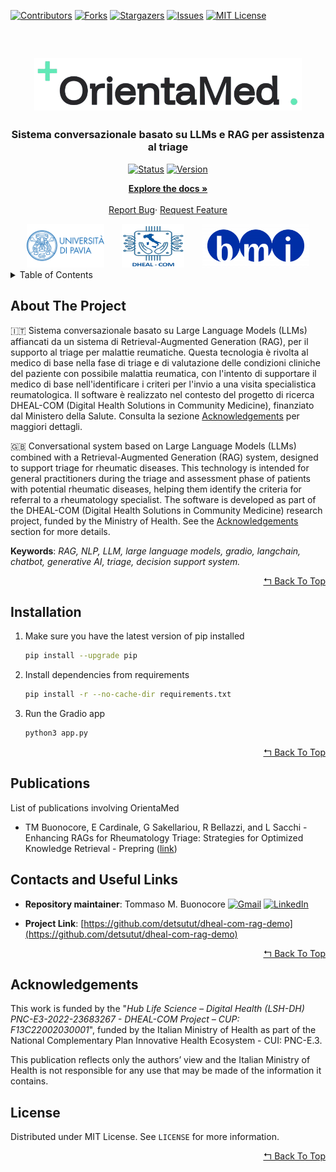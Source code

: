 <div id="top"></div>

[![Contributors][contributors-shield]][contributors-url]
[![Forks][forks-shield]][forks-url]
[![Stargazers][stars-shield]][stars-url]
[![Issues][issues-shield]][issues-url]
[![MIT License][license-shield]][license-url]


<br />
<div align="center">
  <h2><img src="app/assets/orientamed_logo.png" alt='OrientaMed' style='height:4em;'/></h2>
  <h3 align="center">Sistema conversazionale basato su LLMs e RAG per assistenza al triage</h3>
  
  [![Status][status-shield]][status-url]
  [![Version][version-shield]][version-url]

  <p align="center">
    <a href="https://github.com/detsutut/dheal-com-rag-demo"><strong>Explore the docs »</strong></a><br/><br/>
    <a href="https://github.com/detsutut/dheal-com-rag-demo/issues">Report Bug</a>·
    <a href="https://github.com/detsutut/dheal-com-rag-demo/issues">Request Feature</a>
  </p>
</div>

<div align="center"><img src='app/assets/u.png' style='height:5em; min-width : 100px;'><span>&nbsp;&nbsp;&nbsp;&nbsp;&nbsp;&nbsp;</span><img src='app/assets/d.png' style='height:5em; padding-left:1%; padding-right:1%; min-width : 100px;'><span>&nbsp;&nbsp;&nbsp;&nbsp;&nbsp;&nbsp;</span><img src='app/assets/b.png' style='height:5em; min-width : 100px;'></div>

<!-- TABLE OF CONTENTS -->
<details>
  <summary>Table of Contents</summary>
  <ol>
    <li><a href="#about-the-project">About The Project</a></li>
    <li><a href="#installation">Installation</a></li>
    <li><a href="#publications">Publications</a></li>
    <li><a href="#contacts-and-useful-links">Contacts And Useful Links</a></li>
    <li><a href="#acknowledgements">Acknowledgements</a></li>
    <li><a href="#license">License</a></li>
  </ol>
</details>

<!-- ABOUT THE PROJECT -->
## About The Project

🇮🇹
Sistema conversazionale basato su Large Language Models (LLMs) affiancati da un sistema di Retrieval-Augmented Generation (RAG), per il supporto al triage per malattie reumatiche. Questa tecnologia è rivolta al medico di base nella fase di triage e di valutazione delle condizioni cliniche del paziente con possibile malattia reumatica, con l'intento di supportare il medico di base nell'identificare i criteri per l'invio a una visita specialistica reumatologica. Il software è realizzato nel contesto del progetto di ricerca DHEAL-COM (Digital Health Solutions in Community Medicine), finanziato dal Ministero della Salute. Consulta la sezione <a href="#acknowledgements">Acknowledgements</a> per maggiori dettagli.

🇬🇧
Conversational system based on Large Language Models (LLMs) combined with a Retrieval-Augmented Generation (RAG) system, designed to support triage for rheumatic diseases. This technology is intended for general practitioners during the triage and assessment phase of patients with potential rheumatic diseases, helping them identify the criteria for referral to a rheumatology specialist. The software is developed as part of the DHEAL-COM (Digital Health Solutions in Community Medicine) research project, funded by the Ministry of Health. See the <a href="#acknowledgements">Acknowledgements</a> section for more details.


**Keywords**: *RAG, NLP, LLM, large language models, gradio, langchain, chatbot, generative AI, triage, decision support system.*

<p align="right"><a href="#top">↰ Back To Top</a></p>

<!-- INSTALLATION -->
## Installation

1. Make sure you have the latest version of pip installed
    ```sh
    pip install --upgrade pip
    ```
2. Install dependencies from requirements
    ```sh
    pip install -r --no-cache-dir requirements.txt
    ```
3. Run the Gradio app
    ```sh
    python3 app.py
    ```

<p align="right"><a href="#top">↰ Back To Top</a></p>

<!-- PUBLICATIONS -->
## Publications

List of publications involving OrientaMed

* TM Buonocore, E Cardinale, G Sakellariou, R Bellazzi, and L Sacchi - Enhancing RAGs for Rheumatology Triage: Strategies for Optimized Knowledge Retrieval - Prepring ([link](https://www.sciencedirect.com/science/article))

<!-- CONTACTS AND USEFUL LINKS -->
## Contacts and Useful Links

*   **Repository maintainer**: Tommaso M. Buonocore  [![Gmail][gmail-shield]][gmail-url] [![LinkedIn][linkedin-shield]][linkedin-url]  

*   **Project Link**: [https://github.com/detsutut/dheal-com-rag-demo](https://github.com/detsutut/dheal-com-rag-demo)

<p align="right"><a href="#top">↰ Back To Top</a></p>

<!-- ACKNOWLEDGEMENTS -->
## Acknowledgements

This work is funded by the "*Hub Life Science – Digital Health (LSH-DH) PNC-E3-2022-23683267 - DHEAL-COM Project – CUP: F13C22002030001*", funded by the Italian Ministry of Health as part of the National Complementary Plan Innovative Health Ecosystem - CUI: PNC-E.3. 

This publication reflects only the authors’ view and the Italian Ministry of Health is not responsible for any use that may be made of the information it contains.

<!-- LICENSE -->
## License

Distributed under MIT License. See `LICENSE` for more information.

<p align="right"><a href="#top">↰ Back To Top</a></p>

<!-- MARKDOWN LINKS -->
[contributors-shield]: https://img.shields.io/github/contributors/detsutut/dheal-com-rag-demo.svg?style=for-the-badge
[contributors-url]: https://github.com/detsutut/dheal-com-rag-demo/graphs/contributors
[status-shield]: https://img.shields.io/badge/Status-pre--alpha-blue
[status-url]: https://github.com/detsutut/dheal-com-rag-demo/releases
[version-shield]: https://img.shields.io/github/v/release/detsutut/dheal-com-rag-demo?include_prereleases
[version-url]: https://github.com/detsutut/dheal-com-rag-demo/releases
[forks-shield]: https://img.shields.io/github/forks/detsutut/dheal-com-rag-demo.svg?style=for-the-badge
[forks-url]: https://github.com/detsutut/dheal-com-rag-demo/network/members
[stars-shield]: https://img.shields.io/github/stars/detsutut/dheal-com-rag-demo.svg?style=for-the-badge
[stars-url]: https://github.com/detsutut/dheal-com-rag-demo/stargazers
[issues-shield]: https://img.shields.io/github/issues/detsutut/dheal-com-rag-demo.svg?style=for-the-badge
[issues-url]: https://github.com/detsutut/dheal-com-rag-demo/issues
[license-shield]: https://img.shields.io/github/license/detsutut/dheal-com-rag-demo.svg?style=for-the-badge
[license-url]: https://github.com/detsutut/dheal-com-rag-demo/blob/master/dheal-com-rag-demo/LICENSE
[linkedin-shield]: 	https://img.shields.io/badge/LinkedIn-0077B5?style=for-the-badge&logo=linkedin&logoColor=white
[linkedin-url]: https://linkedin.com/in/tbuonocore
[gmail-shield]: https://img.shields.io/badge/Gmail-D14836?style=for-the-badge&logo=gmail&logoColor=white
[gmail-url]: mailto:tommaso.buonocore@unipv.it
